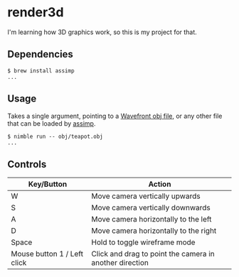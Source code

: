 # render3d

I'm learning how 3D graphics work, so this is my project for that.

## Dependencies

```plaintext
$ brew install assimp
...
```

## Usage

Takes a single argument, pointing to a [Wavefront obj file](https://en.wikipedia.org/wiki/Wavefront_.obj_file), or any other file that can be loaded by [assimp](https://github.com/assimp/assimp).

```plaintext
$ nimble run -- obj/teapot.obj
...
```

## Controls

| Key/Button | Action |
| ---------- | ------ |
| W | Move camera vertically upwards |
| S | Move camera vertically downwards |
| A | Move camera horizontally to the left |
| D | Move camera horizontally to the right |
| Space | Hold to toggle wireframe mode |
| Mouse button 1 / Left click | Click and drag to point the camera in another direction |